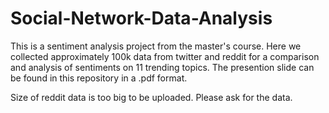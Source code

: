 # Social-Network-Data-Analysis
This is a sentiment analysis project from the master's course. Here we collected approximately 100k data from twitter and reddit for a comparison and analysis of sentiments on 11 trending topics. The presention slide can be found in this repository in a .pdf format.

Size of reddit data is too big to be uploaded. Please ask for the data. 
